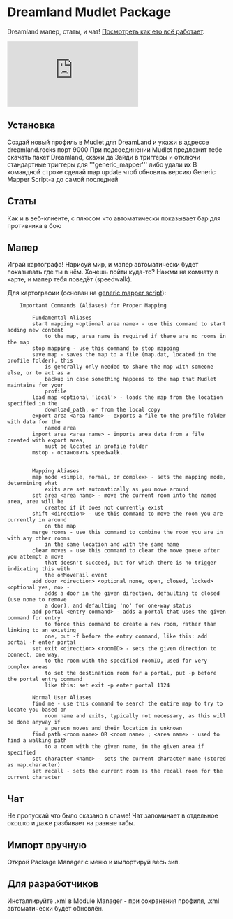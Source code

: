 # Dreamland Mudlet Package

Dreamland мапер, статы, и чат! [Посмотреть как ето всё работает](https://streamable.com/jqbua).

![Dreamland UI](https://forums.mudlet.org/download/file.php?id=1654&mode=view)

## Установка
Создай новый профиль в Mudlet для DreamLand и укажи в адрессе dreamland.rocks порт 9000
При подсоединении Mudlet предложит тебе скачать пакет Dreamland, скажи да
Зайди в триггеры и отключи стандартные триггеры для '''generic_mapper''' либо удали их
В командной строке сделай map update чтоб обновить версию Generic Mapper Script-а до самой последней


## Статы
Как и в веб-клиенте, с плюсом что автоматически показывает бар для противника в бою

## Мапер
Играй картографа! Нарисуй мир, и мапер автоматически будет показывать где ты в нём. Хочешь пойти куда-то? Нажми на комнату в карте, и мапер тебя поведёт (speedwalk).

Для картографии (основан на [generic mapper script](https://forums.mudlet.org/viewtopic.php?f=13&t=6105)):
```
    Important Commands (Aliases) for Proper Mapping

        Fundamental Aliases
        start mapping <optional area name> - use this command to start adding new content
            to the map, area name is required if there are no rooms in the map
        stop mapping - use this command to stop mapping
        save map - saves the map to a file (map.dat, located in the profile folder), this
            is generally only needed to share the map with someone else, or to act as a
            backup in case something happens to the map that Mudlet maintains for your
            profile
        load map <optional 'local'> - loads the map from the location specified in the
            download_path, or from the local copy
        export area <area name> - exports a file to the profile folder with data for the
            named area
        import area <area name> - imports area data from a file created with export area,
            must be located in profile folder
        mstop - остановить speedwalk.


        Mapping Aliases
        map mode <simple, normal, or complex> - sets the mapping mode, determining what
            exits are set automatically as you move around
        set area <area name> - move the current room into the named area, area will be
            created if it does not currently exist
        shift <direction> - use this command to move the room you are currently in around
            on the map
        merge rooms - use this command to combine the room you are in with any other rooms
            in the same location and with the same name
        clear moves - use this command to clear the move queue after you attempt a move
            that doesn't succeed, but for which there is no trigger indicating this with
            the onMoveFail event
        add door <direction> <optional none, open, closed, locked> <optional yes, no> -
            adds a door in the given direction, defaulting to closed (use none to remove
            a door), and defaulting 'no' for one-way status
        add portal <entry command> - adds a portal that uses the given command for entry
            to force this command to create a new room, rather than linking to an existing
            one, put -f before the entry command, like this: add portal -f enter portal
        set exit <direction> <roomID> - sets the given direction to connect, one way,
            to the room with the specified roomID, used for very complex areas
            to set the destination room for a portal, put -p before the portal entry command
            like this: set exit -p enter portal 1124

        Normal User Aliases
        find me - use this command to search the entire map to try to locate you based on
            room name and exits, typically not necessary, as this will be done anyway if
            a person moves and their location is unknown
        find path <room name> OR <room name> ; <area name> - used to find a walking path
            to a room with the given name, in the given area if specified
        set character <name> - sets the current character name (stored as map.character)
        set recall - sets the current room as the recall room for the current character
```

## Чат
Не пропускай что было сказано в спаме! Чат запоминает в отдельное окошко и даже разбивает на разные табы.

## Импорт вручную
Oткрой Package Manager с меню и импортируй весь зип.

## Для разработчиков
Инсталлируйте .xml в Module Manager - при сохранения профиля, .xml автоматически будет обновлён.

